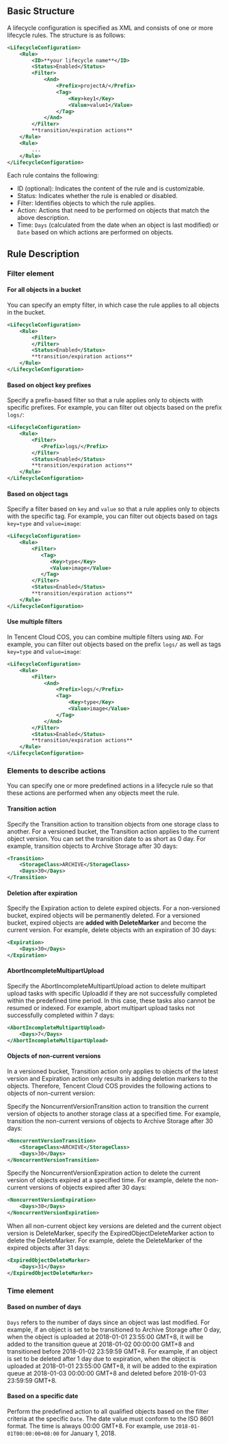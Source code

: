 ## Basic Structure

A lifecycle configuration is specified as XML and consists of one or more lifecycle rules. The structure is as follows:

```xml
<LifecycleConfiguration>
	<Rule>
		<ID>**your lifecycle name**</ID>
        <Status>Enabled</Status>
        <Filter>
            <And>
            	<Prefix>projectA/</Prefix>
                <Tag>
                	<Key>key1</Key>
                    <Value>value1</Value>
                </Tag>
            </And>
        </Filter>
        **transition/expiration actions**
	</Rule>
	<Rule>
		...
	</Rule>
</LifecycleConfiguration>
```

Each rule contains the following:

- ID (optional): Indicates the content of the rule and is customizable.
- Status: Indicates whether the rule is enabled or disabled.
- Filter: Identifies objects to which the rule applies.
- Action: Actions that need to be performed on objects that match the above description.
- Time: `Days` (calculated from the date when an object is last modified) or `Date` based on which actions are performed on objects.

## Rule Description

### Filter element

#### For all objects in a bucket

You can specify an empty filter, in which case the rule applies to all objects in the bucket.

```xml
<LifecycleConfiguration>
    <Rule>
        <Filter>
        </Filter>
        <Status>Enabled</Status>
        **transition/expiration actions**
    </Rule>
</LifecycleConfiguration>
```

#### Based on object key prefixes

Specify a prefix-based filter so that a rule applies only to objects with specific prefixes. For example, you can filter out objects based on the prefix `logs/`:

```xml
<LifecycleConfiguration>
    <Rule>
        <Filter>
           <Prefix>logs/</Prefix>
        </Filter>
        <Status>Enabled</Status>
        **transition/expiration actions**
    </Rule>
</LifecycleConfiguration>
```

#### Based on object tags

Specify a filter based on `key` and `value` so that a rule applies only to objects with the specific tag. For example, you can filter out objects based on tags `key=type` and `value=image`:

```xml
<LifecycleConfiguration>
    <Rule>
        <Filter>
           <Tag>
              <Key>type</Key>
              <Value>image</Value>
           </Tag>
        </Filter>
        <Status>Enabled</Status>
        **transition/expiration actions**
    </Rule>
</LifecycleConfiguration>
```

#### Use multiple filters

In Tencent Cloud COS, you can combine multiple filters using `AND`. For example, you can filter out objects based on the prefix `logs/` as well as tags `key=type` and `value=image`:

```xml
<LifecycleConfiguration>
    <Rule>
        <Filter>
            <And>
            	<Prefix>logs/</Prefix>
                <Tag>
              		<Key>type</Key>
              		<Value>image</Value>
           		</Tag>
            </And>
        </Filter>
        <Status>Enabled</Status>
        **transition/expiration actions**
    </Rule>
</LifecycleConfiguration>
```

### Elements to describe actions

You can specify one or more predefined actions in a lifecycle rule so that these actions are performed when any objects meet the rule.

#### Transition action

Specify the Transition action to transition objects from one storage class to another. For a versioned bucket, the Transition action applies to the current object version. You can set the transition date to as short as 0 day. For example, transition objects to Archive Storage after 30 days:

```xml
<Transition>
	<StorageClass>ARCHIVE</StorageClass>
    <Days>30</Days>
</Transition>
```

#### Deletion after expiration

Specify the Expiration action to delete expired objects. For a non-versioned bucket, expired objects will be permanently deleted. For a versioned bucket, expired objects are **added with DeleteMarker** and become the current version. For example, delete objects with an expiration of 30 days:

```xml
<Expiration>
	<Days>30</Days>
</Expiration>
```

#### AbortIncompleteMultipartUpload

Specify the AbortIncompleteMultipartUpload action to delete multipart upload tasks with specific UploadId if they are not successfully completed within the predefined time period. In this case, these tasks also cannot be resumed or indexed. For example, abort multipart upload tasks not successfully completed within 7 days:

```xml
<AbortIncompleteMultipartUpload>
	<Days>7</Days>
</AbortIncompleteMultipartUpload>
```

#### Objects of non-current versions

In a versioned bucket, Transition action only applies to objects of the latest version and Expiration action only results in adding deletion markers to the objects. Therefore, Tencent Cloud COS provides the following actions to objects of non-current version:

Specify the NoncurrentVersionTransition action to transition the current version of objects to another storage class at a specified time. For example, transition the non-current versions of objects to Archive Storage after 30 days:

```xml
<NoncurrentVersionTransition>
	<StorageClass>ARCHIVE</StorageClass>
    <Days>30</Days>
</NoncurrentVersionTransition>
```

Specify the NoncurrentVersionExpiration action to delete the current version of objects expired at a specified time. For example, delete the non-current versions of objects expired after 30 days:

```xml
<NoncurrentVersionExpiration>
	<Days>30</Days>
</NoncurrentVersionExpiration>
```

When all non-current object key versions are deleted and the current object version is DeleteMarker, specify the ExpiredObjectDeleteMarker action to delete the DeleteMarker. For example, delete the DeleteMarker of the expired objects after 31 days:

```xml
<ExpiredObjectDeleteMarker>
	<Days>31</Days>
</ExpiredObjectDeleteMarker>
```

### Time element

#### Based on number of days

`Days` refers to the number of days since an object was last modified.
For example, if an object is set to be transitioned to Archive Storage after 0 day, when the object is uploaded at 2018-01-01 23:55:00 GMT+8, it will be added to the transition queue at 2018-01-02 00:00:00 GMT+8 and transitioned before 2018-01-02 23:59:59 GMT+8.
For example, if an object is set to be deleted after 1 day due to expiration, when the object is uploaded at 2018-01-01 23:55:00 GMT+8, it will be added to the expiration queue at 2018-01-03 00:00:00 GMT+8 and deleted before 2018-01-03 23:59:59 GMT+8.

#### Based on a specific date

Perform the predefined action to all qualified objects based on the filter criteria at the specific `Date`. The date value must conform to the ISO 8601 format. The time is always 00:00 GMT+8.
For example, use `2018-01-01T00:00:00+08:00` for January 1, 2018.
